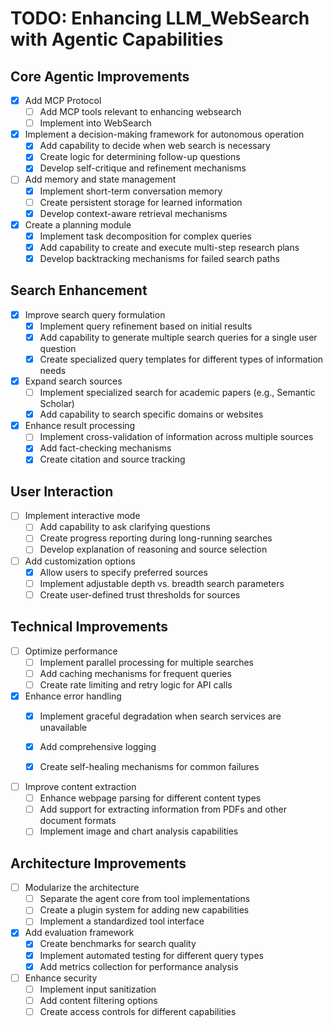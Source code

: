 # TODO: Enhancing LLM_WebSearch with Agentic Capabilities

## Core Agentic Improvements
- [x] Add MCP Protocol
  - [ ] Add MCP tools relevant to enhancing websearch
  - [ ] Implement into WebSearch

- [x] Implement a decision-making framework for autonomous operation
  - [x] Add capability to decide when web search is necessary
  - [x] Create logic for determining follow-up questions
  - [x] Develop self-critique and refinement mechanisms

- [ ] Add memory and state management
  - [x] Implement short-term conversation memory
  - [ ] Create persistent storage for learned information
  - [x] Develop context-aware retrieval mechanisms

- [x] Create a planning module
  - [x] Implement task decomposition for complex queries
  - [x] Add capability to create and execute multi-step research plans
  - [x] Develop backtracking mechanisms for failed search paths

## Search Enhancement

- [X] Improve search query formulation
  - [x] Implement query refinement based on initial results
  - [x] Add capability to generate multiple search queries for a single user question
  - [x] Create specialized query templates for different types of information needs

- [X] Expand search sources
  - [ ] Implement specialized search for academic papers (e.g., Semantic Scholar)
  - [x] Add capability to search specific domains or websites

- [X] Enhance result processing
  - [ ] Implement cross-validation of information across multiple sources
  - [x] Add fact-checking mechanisms
  - [x] Create citation and source tracking

## User Interaction

- [ ] Implement interactive mode
  - [ ] Add capability to ask clarifying questions
  - [ ] Create progress reporting during long-running searches
  - [ ] Develop explanation of reasoning and source selection

- [ ] Add customization options
  - [x] Allow users to specify preferred sources
  - [ ] Implement adjustable depth vs. breadth search parameters
  - [ ] Create user-defined trust thresholds for sources

## Technical Improvements

- [ ] Optimize performance
  - [ ] Implement parallel processing for multiple searches
  - [ ] Add caching mechanisms for frequent queries
  - [ ] Create rate limiting and retry logic for API calls

- [x] Enhance error handling
  - [x] Implement graceful degradation when search services are unavailable
  - [x] Add comprehensive logging
  - [x] Create self-healing mechanisms for common failures



- [ ] Improve content extraction
  - [ ] Enhance webpage parsing for different content types
  - [ ] Add support for extracting information from PDFs and other document formats
  - [ ] Implement image and chart analysis capabilities

## Architecture Improvements

- [ ] Modularize the architecture
  - [ ] Separate the agent core from tool implementations
  - [ ] Create a plugin system for adding new capabilities
  - [ ] Implement a standardized tool interface

- [x] Add evaluation framework
  - [x] Create benchmarks for search quality
  - [x] Implement automated testing for different query types
  - [x] Add metrics collection for performance analysis

- [ ] Enhance security
  - [ ] Implement input sanitization
  - [ ] Add content filtering options
  - [ ] Create access controls for different capabilities